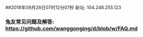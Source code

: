 ##2018年09月28日07时12分07秒 新址: 104.248.255.123
### 兔友常见问题及解答: https://github.com/wanggonging/d/blob/w/FAQ.md
